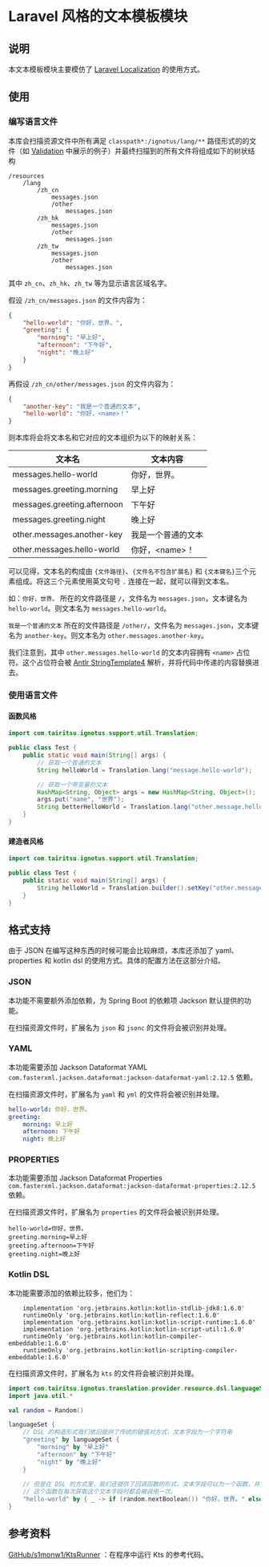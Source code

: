 # Laravel 风格的文本模板模块

## 说明

本文本模板模块主要模仿了 [Laravel Localization](https://laravel.com/docs/8.x/localization) 的使用方式。

## 使用

### 编写语言文件

本库会扫描资源文件中所有满足 `classpath*:/ignotus/lang/**`
路径形式的的文件（如 [Validation](https://github.com/ParaParty/Ignotus/tree/master/validation/src/main/resources/ignotus/lang)
中展示的例子）并最终扫描到的所有文件将组成如下的树状结构

```
/resources
    /lang
        /zh_cn
            messages.json
            /other
                messages.json
        /zh_hk
            messages.json
            /other
                messages.json
        /zh_tw
            messages.json
            /other
                messages.json
```

其中 `zh_cn`、`zh_hk`、`zh_tw` 等为显示语言区域名字。

假设 `/zh_cn/messages.json` 的文件内容为：

```json
{
    "hello-world": "你好，世界。",
    "greeting": {
        "morning": "早上好",
        "afternoon": "下午好",
        "night": "晚上好"
    }
}
```

再假设 `/zh_cn/other/messages.json` 的文件内容为：

```json
{
    "another-key": "我是一个普通的文本",
    "hello-world": "你好，<name>！"
}
```

则本库将会将文本名和它对应的文本组织为以下的映射关系：

|文本名| 文本内容|
| --- | --- |
|messages.hello-world| 你好，世界。 |
|messages.greeting.morning| 早上好 |
|messages.greeting.afternoon| 下午好 |
|messages.greeting.night| 晚上好 |
|other.messages.another-key| 我是一个普通的文本 |
|other.messages.hello-world| 你好，\<name\>！ |

可以见得，文本名的构成由 `{文件路径}`、`{文件名不包含扩展名}` 和 `{文本键名}`三个元素组成。将这三个元素使用英文句号 `.` 连接在一起，就可以得到文本名。

如：`你好，世界。` 所在的文件路径是 `/`，文件名为 `messages.json`，文本键名为 `hello-world`。则文本名为 `messages.hello-world`。

`我是一个普通的文本` 所在的文件路径是 `/other/`，文件名为 `messages.json`，文本键名为 `another-key`。则文本名为 `other.messages.another-key`。

我们注意到，其中 `other.messages.hello-world` 的文本内容拥有 `<name>`
占位符。这个占位符会被 [Antlr StringTemplate4](https://www.stringtemplate.org/) 解析，并将代码中传递的内容替换进去。

### 使用语言文件

#### 函数风格

```java
import com.tairitsu.ignotus.support.util.Translation;

public class Test {
    public static void main(String[] args) {
        // 获取一个普通的文本
        String helloWorld = Translation.lang("message.hello-world");

        // 获取一个带变量的文本
        HashMap<String, Object> args = new HashMap<String, Object>();
        args.put("name", "世界");
        String betterHelloWorld = Translation.lang("other.message.hello-world", args);
    }
}
```

#### 建造者风格

```java
import com.tairitsu.ignotus.support.util.Translation;

public class Test {
    public static void main(String[] args) {
        String helloWorld = Translation.builder().setKey("other.message.hello-world").add("name", "World").build();
    }
}
```

## 格式支持

由于 JSON 在编写这种东西的时候可能会比较麻烦，本库还添加了 yaml、properties 和 kotlin dsl 的使用方式。具体的配置方法在这部分介绍。

### JSON

本功能不需要额外添加依赖，为 Spring Boot 的依赖项 Jackson 默认提供的功能。

在扫描资源文件时，扩展名为 `json` 和 `jsonc` 的文件将会被识别并处理。

### YAML

本功能需要添加 Jackson Dataformat YAML `com.fasterxml.jackson.dataformat:jackson-dataformat-yaml:2.12.5` 依赖。

在扫描资源文件时，扩展名为 `yaml` 和 `yml` 的文件将会被识别并处理。

```yaml
hello-world: 你好，世界。
greeting:
    morning: 早上好
    afternoon: 下午好
    night: 晚上好
```

### PROPERTIES

本功能需要添加 Jackson Dataformat Properties `com.fasterxml.jackson.dataformat:jackson-dataformat-properties:2.12.5` 依赖。

在扫描资源文件时，扩展名为 `properties` 的文件将会被识别并处理。

```properties
hello-world=你好，世界。
greeting.morning=早上好
greeting.afternoon=下午好
greeting.night=晚上好
```

### Kotlin DSL

本功能需要添加的依赖比较多，他们为：

```groove
    implementation 'org.jetbrains.kotlin:kotlin-stdlib-jdk8:1.6.0'
    runtimeOnly 'org.jetbrains.kotlin:kotlin-reflect:1.6.0'
    implementation 'org.jetbrains.kotlin:kotlin-script-runtime:1.6.0'
    implementation 'org.jetbrains.kotlin:kotlin-script-util:1.6.0'
    runtimeOnly 'org.jetbrains.kotlin:kotlin-compiler-embeddable:1.6.0'
    runtimeOnly 'org.jetbrains.kotlin:kotlin-scripting-compiler-embeddable:1.6.0'
```

在扫描资源文件时，扩展名为 `kts` 的文件将会被识别并处理。

```kotlin
import com.tairitsu.ignotus.translation.provider.resource.dsl.languageSet
import java.util.*

val random = Random()

languageSet {
    // DSL 的构造形式我们依旧提供了传统的键值对方式，文本字段为一个字符串
    "greeting" by languageSet {
        "morning" by "早上好"
        "afternoon" by "下午好"
        "night" by "晚上好"
    }
    
    // 但是在 DSL 的方式里，我们还提供了回调函数的形式，文本字段可以为一个函数，并且可以融入你的逻辑。
    // 这个函数在每次获取这个文本字段时都会被调用一次。
    "hello-world" by { _ -> if (random.nextBoolean()) "你好，世界。" else "你好，世界！" }
}
```

## 参考资料

[GitHub/s1monw1/KtsRunner](https://github.com/s1monw1/KtsRunner) ：在程序中运行 Kts 的参考代码。
